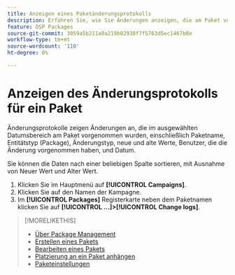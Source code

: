```yaml
---
title: Anzeigen eines Paketänderungsprotokolls
description: Erfahren Sie, wie Sie Änderungen anzeigen, die am Paket vorgenommen wurden.
feature: DSP Packages
source-git-commit: 3059a5b211a8a219b02930f7f5763d5ec1467b8e
workflow-type: tm+mt
source-wordcount: '110'
ht-degree: 0%

---
```


# Anzeigen des Änderungsprotokolls für ein Paket

Änderungsprotokolle zeigen Änderungen an, die im ausgewählten Datumsbereich am Paket vorgenommen wurden, einschließlich Paketname, Entitätstyp (Package), Änderungstyp, neue und alte Werte, Benutzer, die die Änderung vorgenommen haben, und Datum.

Sie können die Daten nach einer beliebigen Spalte sortieren, mit Ausnahme von Neuer Wert und Alter Wert.

1. Klicken Sie im Hauptmenü auf **[!UICONTROL Campaigns]**.
1. Klicken Sie auf den Namen der Kampagne.
1. Im **[!UICONTROL Packages]** Registerkarte neben dem Paketnamen klicken Sie auf  **[!UICONTROL ...]>[!UICONTROL Change logs]**.

>[!MORELIKETHIS]
>
>* [Über Package Management](package-about.md)
>* [Erstellen eines Pakets](package-create.md)
>* [Bearbeiten eines Pakets](package-edit.md)
>* [Platzierung an ein Paket anhängen](package-attach-placement.md)
>* [Paketeinstellungen](package-settings.md)

